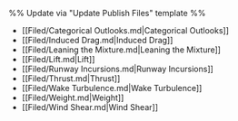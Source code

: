 %% Update via "Update Publish Files" template %% 

- [[Filed/Categorical Outlooks.md|Categorical Outlooks]]
- [[Filed/Induced Drag.md|Induced Drag]]
- [[Filed/Leaning the Mixture.md|Leaning the Mixture]]
- [[Filed/Lift.md|Lift]]
- [[Filed/Runway Incursions.md|Runway Incursions]]
- [[Filed/Thrust.md|Thrust]]
- [[Filed/Wake Turbulence.md|Wake Turbulence]]
- [[Filed/Weight.md|Weight]]
- [[Filed/Wind Shear.md|Wind Shear]]

